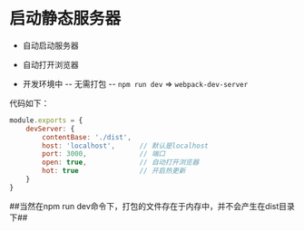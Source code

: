 # 启动静态服务器

* 自动启动服务器

* 自动打开浏览器

* 开发环境中 -- 无需打包 -- `npm run dev` => `webpack-dev-server`

代码如下：

```js
module.exports = {
    devServer: {
        contentBase: './dist',
        host: 'localhost',      // 默认是localhost
        port: 3000,             // 端口
        open: true,             // 自动打开浏览器
        hot: true               // 开启热更新
    }
}
```

##当然在npm run dev命令下，打包的文件存在于内存中，并不会产生在dist目录下##
